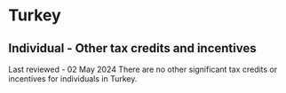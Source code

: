 # Turkey
## Individual - Other tax credits and incentives
Last reviewed - 02 May 2024
There are no other significant tax credits or incentives for individuals in Turkey.
